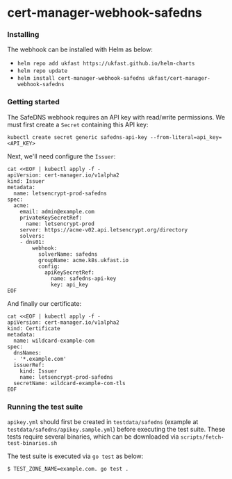 # cert-manager-webhook-safedns

### Installing

The webhook can be installed with Helm as below:

* `helm repo add ukfast https://ukfast.github.io/helm-charts`
* `helm repo update`
* `helm install cert-manager-webhook-safedns ukfast/cert-manager-webhook-safedns`

### Getting started

The SafeDNS webhook requires an API key with read/write permissions. We must first create a `Secret` containing this API key:

```
kubectl create secret generic safedns-api-key --from-literal=api_key=<API_KEY>
```

Next, we'll need configure the `Issuer`:

```
cat <<EOF | kubectl apply -f -
apiVersion: cert-manager.io/v1alpha2
kind: Issuer
metadata:
  name: letsencrypt-prod-safedns
spec:
  acme:
    email: admin@example.com
    privateKeySecretRef:
      name: letsencrypt-prod
    server: https://acme-v02.api.letsencrypt.org/directory
    solvers:
    - dns01:
        webhook:
          solverName: safedns
          groupName: acme.k8s.ukfast.io
          config:
            apiKeySecretRef:
              name: safedns-api-key
              key: api_key
EOF
```

And finally our certificate:

```
cat <<EOF | kubectl apply -f -
apiVersion: cert-manager.io/v1alpha2
kind: Certificate
metadata:
  name: wildcard-example-com
spec:
  dnsNames:
  - '*.example.com'
  issuerRef:
    kind: Issuer
    name: letsencrypt-prod-safedns
  secretName: wildcard-example-com-tls
EOF
```

### Running the test suite

`apikey.yml` should first be created in `testdata/safedns` (example at `testdata/safedns/apikey.sample.yml`) before executing the test suite.
These tests require several binaries, which can be downloaded via `scripts/fetch-test-binaries.sh`

The test suite is executed via `go test` as below:

```bash
$ TEST_ZONE_NAME=example.com. go test .
```
